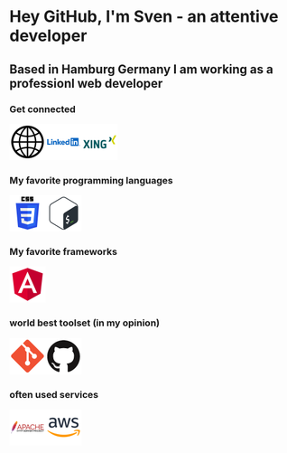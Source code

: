 # Hey GitHub, I'm Sven - an attentive developer

## Based in Hamburg Germany I am working as a professionl web developer

### Get connected

[<img align="left" alt="Website" width="64px" src="https://github.com/attentiveDev/attentiveDev/blob/main/images/website.png?raw=true" />][website]
[<img align="left" alt="Linkedin" width="64px" src="https://github.com/attentiveDev/attentiveDev/blob/main/images/linkedin.png?raw=true" />][linkedin]
[<img alt="Xing" width="64px" src="https://github.com/attentiveDev/attentiveDev/blob/main/images/xing.png?raw=true" />][xing]

### My favorite programming languages

<img align="left" alt="CSS3" width="64px" src="https://github.com/attentiveDev/attentiveDev/blob/main/images/css3.png?raw=true" />
<img alt="Bash" width="64px" src="https://github.com/attentiveDev/attentiveDev/blob/main/images/bash.png?raw=true" />


### My favorite frameworks

<img alt="Angular" width="64px" src="https://github.com/attentiveDev/attentiveDev/blob/main/images/angular.png?raw=true" />


### world best toolset (in my opinion)

<img align="left" alt="GIT" width="64px" src="https://github.com/attentiveDev/attentiveDev/blob/main/images/git.png?raw=true" />
<img alt="GitHub" width="64px" src="https://github.com/attentiveDev/attentiveDev/blob/main/images/github.png?raw=true" />


### often used services

<img align="left" alt="Apache HTTP Server" width="64px" src="https://github.com/attentiveDev/attentiveDev/blob/main/images/apache_http.png?raw=true" />
<img alt="Amazon Web Service" width="64px" src="https://github.com/attentiveDev/attentiveDev/blob/main/images/aws.png?raw=true" />

[linkedin]: https://de.linkedin.com/in/sven-sonntag-hh
[website]: https://www.solution-developer.de
[xing]: https://www.xing.com/profile/Sven_Sonntag5
